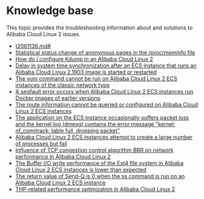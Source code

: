 # Knowledge base

This topic provides the troubleshooting information about and solutions to Alibaba Cloud Linux 2 issues.

-   [t2061136.md\#]()
-   [Statistical status change of anonymous pages in the /proc/meminfo file]()
-   [How do I configure Kdump in an Alibaba Cloud Linux 2](https://www.alibabacloud.com/help/doc-detail/153912.htm)
-   [Delay in system time synchronization after an ECS instance that runs an Alibaba Cloud Linux 2.1903 image is started or restarted](https://www.alibabacloud.com/help/doc-detail/153362.htm)
-   [The yum command cannot be run on Alibaba Cloud Linux 2 ECS instances of the classic network type](https://www.alibabacloud.com/help/doc-detail/154096.htm)
-   [A segfault error occurs when Alibaba Cloud Linux 2 ECS instances run Docker images of earlier versions](https://www.alibabacloud.com/help/doc-detail/154067.htm)
-   [The route information cannot be queried or configured on Alibaba Cloud Linux 2 ECS instances](https://www.alibabacloud.com/help/doc-detail/154266.htm)
-   [The application on the ECS instance occasionally suffers packet loss and the kernel log \(dmesg\) contains the error message "kernel: nf\_conntrack: table full, dropping packet"](https://www.alibabacloud.com/help/doc-detail/154095.htm)
-   [Alibaba Cloud Linux 2 ECS instances attempt to create a large number of processes but fail](https://www.alibabacloud.com/help/doc-detail/154094.htm)
-   [Influence of TCP congestion control algorithm BBR on network performance in Alibaba Cloud Linux 2](https://www.alibabacloud.com/help/doc-detail/154097.htm)
-   [The Buffer I/O write performance of the Ext4 file system in Alibaba Cloud Linux 2 ECS instances is lower than expected](https://www.alibabacloud.com/help/doc-detail/154212.htm)
-   [The return value of Send-Q is 0 when the ss command is run on an Alibaba Cloud Linux 2 ECS instance](https://www.alibabacloud.com/help/doc-detail/154278.htm)
-   [THP-related performance optimization in Alibaba Cloud Linux 2](https://www.alibabacloud.com/help/doc-detail/161963.htm)

